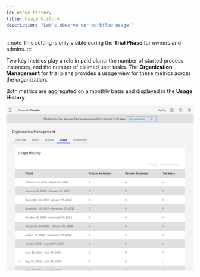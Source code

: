 ```yaml
---
id: usage-history
title: Usage history
description: "Let's observe our workflow usage."
---
```


:::note
This setting is only visible during the **Trial Phase** for owners and admins.
:::

Two key metrics play a role in paid plans: the number of started process instances, and the number of claimed user tasks. The **Organization Management** for trial plans provides a usage view for these metrics across the organization.

Both metrics are aggregated on a monthly basis and displayed in the **Usage History**.

![Usage History](./img/trial-usage-history.png)
